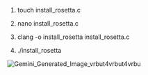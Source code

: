 1) touch install_rosetta.c

2) nano install_rosetta.c

3) clang -o install_rosetta install_rosetta.c

4) ./install_rosetta





![Gemini_Generated_Image_vrbut4vrbut4vrbu](https://github.com/user-attachments/assets/ad9ad152-e21b-4c49-bb47-11732da50090)
